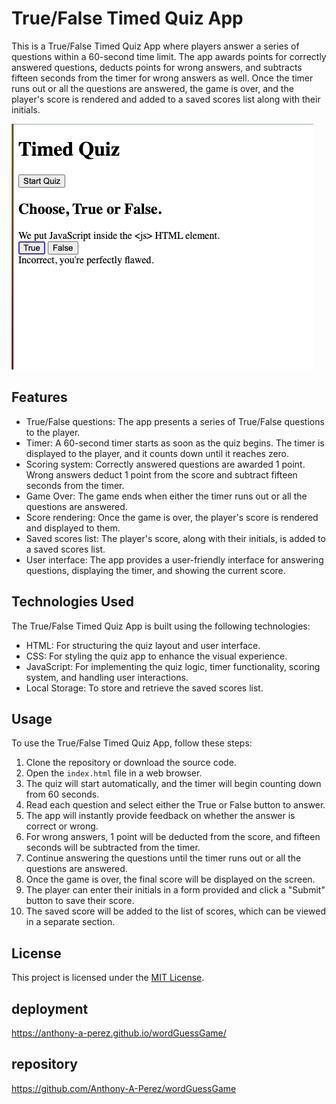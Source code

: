 
# True/False Timed Quiz App

This is a True/False Timed Quiz App where players answer a series of questions within a 60-second time limit. The app awards points for correctly answered questions, deducts points for wrong answers, and subtracts fifteen seconds from the timer for wrong answers as well. Once the timer runs out or all the questions are answered, the game is over, and the player's score is rendered and added to a saved scores list along with their initials.

![screenshot](assets/images/Screenshot.JPG)

## Features

- True/False questions: The app presents a series of True/False questions to the player.
- Timer: A 60-second timer starts as soon as the quiz begins. The timer is displayed to the player, and it counts down until it reaches zero.
- Scoring system: Correctly answered questions are awarded 1 point. Wrong answers deduct 1 point from the score and subtract fifteen seconds from the timer.
- Game Over: The game ends when either the timer runs out or all the questions are answered.
- Score rendering: Once the game is over, the player's score is rendered and displayed to them.
- Saved scores list: The player's score, along with their initials, is added to a saved scores list.
- User interface: The app provides a user-friendly interface for answering questions, displaying the timer, and showing the current score.

## Technologies Used

The True/False Timed Quiz App is built using the following technologies:

- HTML: For structuring the quiz layout and user interface.
- CSS: For styling the quiz app to enhance the visual experience.
- JavaScript: For implementing the quiz logic, timer functionality, scoring system, and handling user interactions.
- Local Storage: To store and retrieve the saved scores list.

## Usage

To use the True/False Timed Quiz App, follow these steps:

1. Clone the repository or download the source code.
2. Open the `index.html` file in a web browser.
3. The quiz will start automatically, and the timer will begin counting down from 60 seconds.
4. Read each question and select either the True or False button to answer.
5. The app will instantly provide feedback on whether the answer is correct or wrong.
6. For wrong answers, 1 point will be deducted from the score, and fifteen seconds will be subtracted from the timer.
7. Continue answering the questions until the timer runs out or all the questions are answered.
8. Once the game is over, the final score will be displayed on the screen.
9. The player can enter their initials in a form provided and click a "Submit" button to save their score.
10. The saved score will be added to the list of scores, which can be viewed in a separate section.

## License

This project is licensed under the [MIT License](https://opensource.org/licenses/MIT).

## deployment

<https://anthony-a-perez.github.io/wordGuessGame/>

## repository

<https://github.com/Anthony-A-Perez/wordGuessGame>

